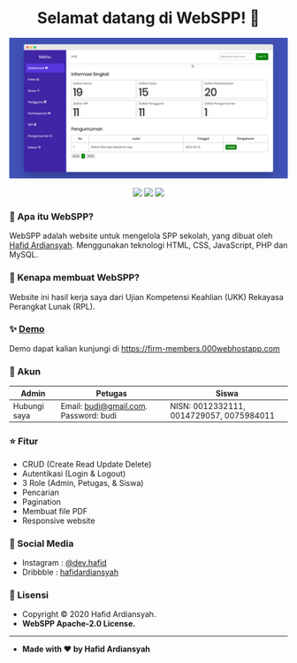 <h1 align="center">Selamat datang di WebSPP! 👋</h1>

![WebSPP - Screenshot](/assets/images/dashboard.png)

<p align ="Center">

<img src="https://img.shields.io/github/issues/hafidardiansyah/WebSPP?style=flat-square">
<img src="https://img.shields.io/github/stars/hafidardiansyah/WebSPP?style=flat-square">
<img src="https://img.shields.io/github/forks/hafidardiansyah/WebSPP?style=flat-square">

</p>

### 🤔 Apa itu WebSPP?

WebSPP adalah website untuk mengelola SPP sekolah, yang dibuat oleh <a href="https://github.com/hafidardiansyah"> Hafid Ardiansyah</a>. Menggunakan teknologi HTML, CSS, JavaScript, PHP dan MySQL.

### 🎉 Kenapa membuat WebSPP?

Website ini hasil kerja saya dari Ujian Kompetensi Keahlian (UKK) Rekayasa Perangkat Lunak (RPL).

### ✨ <a href="https://firm-members.000webhostapp.com">Demo</a>

Demo dapat kalian kunjungi di https://firm-members.000webhostapp.com

### :floppy_disk: Akun

| Admin        | Petugas                               | Siswa                                    |
| ------------ | ------------------------------------- | ---------------------------------------- |
| Hubungi saya | Email: budi@gmail.com. Password: budi | NISN: 0012332111, 0014729057, 0075984011 |

### :star: Fitur

- CRUD (Create Read Update Delete)
- Autentikasi (Login & Logout)
- 3 Role (Admin, Petugas, & Siswa)
- Pencarian
- Pagination
- Membuat file PDF
- Responsive website

### :link: Social Media

- Instagram : <a href="http://instagram.com/dev.hafid"> @dev.hafid</a>
- Dribbble : <a href="https://dribbble.com/hafidardiansyah"> hafidardiansyah</a>

### 📝 Lisensi

- Copyright © 2020 Hafid Ardiansyah.
- **WebSPP Apache-2.0 License.**

---

- **Made with ❤️ by Hafid Ardiansyah**
